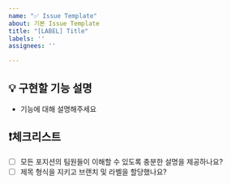 ```yaml
---
name: "✅ Issue Template"
about: 기본 Issue Template
title: "[LABEL] Title"
labels: ''
assignees: ''

---
```


## 💡 구현할 기능 설명
- 기능에 대해 설명해주세요

## ❗체크리스트
- [ ] 모든 포지션의 팀원들이 이해할 수 있도록 충분한 설명을 제공하나요?
- [ ] 제목 형식을 지키고 브랜치 및 라벨을 할당했나요?
